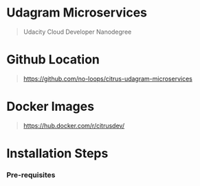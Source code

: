 # Udagram Microservices
> Udacity Cloud Developer Nanodegree

# Github Location
> https://github.com/no-loops/citrus-udagram-microservices

# Docker Images
> https://hub.docker.com/r/citrusdev/

# Installation Steps
### Pre-requisites
